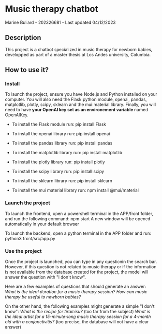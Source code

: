 # Music therapy chatbot

Marine Buliard - 202326681 - Last updated 04/12/2023

## Description

This project is a chatbot specialized in music therapy for newborn babies, developped as part of a master thesis at Los Andes university, Columbia.

## How to use it?

### Install

To launch the project, ensure you have Node.js and Python installed on your computer.
You will also need the Flask python module, openai, pandas, matplotlib, plotly, scipy, sklearn and the mui material library.
Finally, you will need to have **your OpenAI key set as an environement variable** named OpenAIKey.

* To install the Flask module run:
pip install Flask

* To install the openai library run:
pip install openai

* To install the pandas library run:
pip install pandas

* To install the matplotlib library run:
pip install matplotlib

* To install the plotly library run:
pip install plotly

* To install the scipy library run:
pip install scipy

* To install the sklearn library run:
pip install sklearn

* To install the mui material library run:
npm install @mui/material

### Launch the project

To launch the frontend, open a powershell terminal in the APP/front folder, and run the following command:
    npm start
A new window will be opened automatically in your default browser

To launch the backend, open a python terminal in the APP folder and run:
    python3 front/src/app.py

### Use the project

Once the project is launched, you can type in any questionin the search bar. However, if this question is not related to music therapy or if the information is not available from the database created for the project, the model will answer the question with "I don't know".

Here are a few examples of questions that should generate an answer:
*What is the ideal duration for a music therapy session?*
*How can music therapy be useful to newborn babies?*

On the other hand, the following examples might generate a simple "I don't know":
*What is the recipe for tiramisu?* (too far from the subject)
*What is the ideal artist for a 15-minute-long music therapy session for a 4-month old with a conjonctivitis?* (too precise, the database will not have a clear answer)
